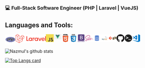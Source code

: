 ### 💻 Full-Stack Software Engineer (PHP | Laravel | VueJS)

## Languages and Tools:

<img align="left" alt="PHP" width="35px" src="./img/php.png" />
<img align="left" alt="Laravel" width="100px" src="./img/laravel.png" />
<img align="left" alt="JavaScript" width="26px" src="./img/javascript.png" />
<img align="left" alt="VueJs" width="26px" src="./img/vuejs.png" />
<img align="left" alt="HTML5" width="26px" src="./img/html.png" />
<img align="left" alt="CSS3" width="26px" src="./img/css.png" />
<img align="left" alt="Bootstrap 5" width="26px" src="./img/bootstrap.png" />
<img align="left" alt="Sass" width="26px" src="./img/sass.png" />
<img align="left" alt="SQL" width="26px" src="./img/sql.png" />
<img align="left" alt="MySQL" width="26px" src="./img/mysql.png" />
<img align="left" alt="Git" width="26px" src="./img/git.png" />
<img align="left" alt="GitHub" width="26px" src="./img/github.png" />
<img align="left" alt="HTML5" width="26px" src="./img/terminal.png" />
<img align="left" alt="Visual Studio Code" width="26px" src="./img/visual-studio-code.png" />

<br></br>



![Nazmul's github stats](https://github-readme-stats.vercel.app/api?username=mdpappu006&count_private=true)


[![Top Langs card](https://github-readme-stats.vercel.app/api/top-langs/?username=mdpappu006&card_width=550)](https://github.com/mdpappu006)
